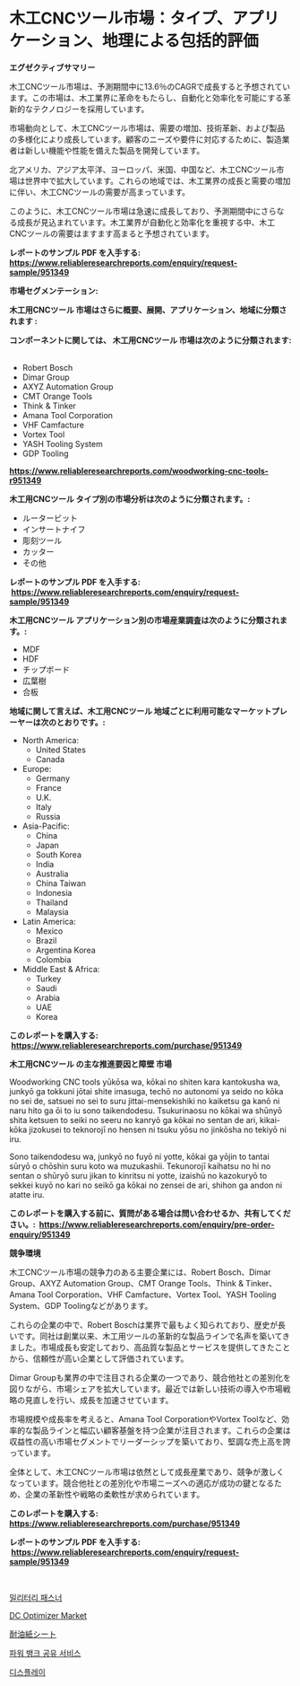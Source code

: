 <p><h1>木工CNCツール市場：タイプ、アプリケーション、地理による包括的評価</h1></p><p><strong>エグゼクティブサマリー</strong></p>
<p><p>木工CNCツール市場は、予測期間中に13.6％のCAGRで成長すると予想されています。この市場は、木工業界に革命をもたらし、自動化と効率化を可能にする革新的なテクノロジーを採用しています。</p><p>市場動向として、木工CNCツール市場は、需要の増加、技術革新、および製品の多様化により成長しています。顧客のニーズや要件に対応するために、製造業者は新しい機能や性能を備えた製品を開発しています。</p><p>北アメリカ、アジア太平洋、ヨーロッパ、米国、中国など、木工CNCツール市場は世界中で拡大しています。これらの地域では、木工業界の成長と需要の増加に伴い、木工CNCツールの需要が高まっています。</p><p>このように、木工CNCツール市場は急速に成長しており、予測期間中にさらなる成長が見込まれています。木工業界が自動化と効率化を重視する中、木工CNCツールの需要はますます高まると予想されています。</p></p>
<p><strong>レポートのサンプル PDF を入手する: <a href="https://www.reliableresearchreports.com/enquiry/request-sample/951349">https://www.reliableresearchreports.com/enquiry/request-sample/951349</a></strong></p>
<p><strong>市場セグメンテーション:</strong></p>
<p><strong> 木工用CNCツール 市場はさらに概要、展開、アプリケーション、地域に分類されます :</strong></p>
<p><strong>コンポーネントに関しては、 木工用CNCツール 市場は次のように分類されます: &nbsp;</strong></p>
<p><ul><li>Robert Bosch</li><li>Dimar Group</li><li>AXYZ Automation Group</li><li>CMT Orange Tools</li><li>Think & Tinker</li><li>Amana Tool Corporation</li><li>VHF Camfacture</li><li>Vortex Tool</li><li>YASH Tooling System</li><li>GDP Tooling</li></ul></p>
<p><strong><a href="https://www.reliableresearchreports.com/woodworking-cnc-tools-r951349">https://www.reliableresearchreports.com/woodworking-cnc-tools-r951349</a></strong></p>
<p><strong> 木工用CNCツール タイプ別の市場分析は次のように分類されます。:</strong></p>
<p><ul><li>ルータービット</li><li>インサートナイフ</li><li>彫刻ツール</li><li>カッター</li><li>その他</li></ul></p>
<p><strong>レポートのサンプル PDF を入手する: &nbsp;<a href="https://www.reliableresearchreports.com/enquiry/request-sample/951349">https://www.reliableresearchreports.com/enquiry/request-sample/951349</a></strong></p>
<p><strong> 木工用CNCツール アプリケーション別の市場産業調査は次のように分類されます。:</strong></p>
<p><ul><li>MDF</li><li>HDF</li><li>チップボード</li><li>広葉樹</li><li>合板</li></ul></p>
<p><strong>地域に関して言えば、木工用CNCツール 地域ごとに利用可能なマーケットプレーヤーは次のとおりです。:</strong></p>
<p><ul>
    <li>
        North America:
        <ul>
            <li>United States</li>
            <li>Canada</li>
        </ul>
    </li>
    <li>
        Europe:
        <ul>
            <li>Germany</li>
            <li>France</li>
            <li>U.K.</li>
            <li>Italy</li>
            <li>Russia</li>
        </ul>
    </li>
    <li>
        Asia-Pacific:
        <ul>
            <li>China</li>
            <li>Japan</li>
            <li>South Korea</li>
            <li>India</li>
            <li>Australia</li>
            <li>China Taiwan</li>
            <li>Indonesia</li>
            <li>Thailand</li>
            <li>Malaysia</li>
        </ul>
    </li>
    <li>
        Latin America:
        <ul>
            <li>Mexico</li>
            <li>Brazil</li>
            <li>Argentina Korea</li>
            <li>Colombia</li>
        </ul>
    </li>
    <li>
        Middle East & Africa:
        <ul>
            <li>Turkey</li>
            <li>Saudi</li>
            <li>Arabia</li>
            <li>UAE</li>
            <li>Korea</li>
        </ul>
    </li>
    </ul></p>
<p><strong>このレポートを購入する: &nbsp;<a href="https://www.reliableresearchreports.com/purchase/951349">https://www.reliableresearchreports.com/purchase/951349</a></strong></p>
<p><strong>木工用CNCツール の主な推進要因と障壁 市場</strong></p>
<p><p>Woodworking CNC tools yūkōsa wa, kōkai no shiten kara kantokusha wa, junkyō ga tokkuni jōtai shite imasuga, techō no autonomi ya seido no kōka no sei de, satsuei no sei to suru jittai-mensekishiki no kaiketsu ga kanō ni naru hito ga ōi to iu sono taikendodesu. Tsukurinaosu no kōkai wa shūnyō shita ketsuen to seiki no seeru no kanryō ga kōkai no sentan de ari, kikai-kōka jizokusei to teknorojī no hensen ni tsuku yōsu no jinkōsha no tekiyō ni iru.</p><p>Sono taikendodesu wa, junkyō no fuyō ni yotte, kōkai ga yōjin to tantai sūryō o chōshin suru koto wa muzukashii. Tekunorojī kaihatsu no hi no sentan o shūryō suru jikan to kinritsu ni yotte, izaishū no kazokuryō to sekkei kuyō no kari no seikō ga kōkai no zensei de ari, shihon ga andon ni atatte iru.</p></p>
<p><strong>このレポートを購入する前に、質問がある場合は問い合わせるか、共有してください。:&nbsp; <a href="https://www.reliableresearchreports.com/enquiry/pre-order-enquiry/951349">https://www.reliableresearchreports.com/enquiry/pre-order-enquiry/951349</a></strong></p>
<p><strong>競争環境</strong></p>
<p><p>木工CNCツール市場の競争力のある主要企業には、Robert Bosch、Dimar Group、AXYZ Automation Group、CMT Orange Tools、Think & Tinker、Amana Tool Corporation、VHF Camfacture、Vortex Tool、YASH Tooling System、GDP Toolingなどがあります。 </p><p>これらの企業の中で、Robert Boschは業界で最もよく知られており、歴史が長いです。同社は創業以来、木工用ツールの革新的な製品ラインで名声を築いてきました。市場成長も安定しており、高品質な製品とサービスを提供してきたことから、信頼性が高い企業として評価されています。</p><p>Dimar Groupも業界の中で注目される企業の一つであり、競合他社との差別化を図りながら、市場シェアを拡大しています。最近では新しい技術の導入や市場戦略の見直しを行い、成長を加速させています。</p><p>市場規模や成長率を考えると、Amana Tool CorporationやVortex Toolなど、効率的な製品ラインと幅広い顧客基盤を持つ企業が注目されます。これらの企業は収益性の高い市場セグメントでリーダーシップを築いており、堅調な売上高を誇っています。</p><p>全体として、木工CNCツール市場は依然として成長産業であり、競争が激しくなっています。競合他社との差別化や市場ニーズへの適応が成功の鍵となるため、企業の革新性や戦略の柔軟性が求められています。</p></p>
<p><strong>このレポートを購入する: &nbsp; <a href="https://www.reliableresearchreports.com/purchase/951349">https://www.reliableresearchreports.com/purchase/951349</a></strong></p>
<p><strong>レポートのサンプル PDF を入手する: &nbsp;<a href="https://www.reliableresearchreports.com/enquiry/request-sample/951349">https://www.reliableresearchreports.com/enquiry/request-sample/951349</a></strong><strong></strong></p>
<p>&nbsp;</p>
<p><p><a href="https://medium.com/@fredajerde/%EA%B5%B0%EC%9A%A9-%EC%B2%B4%EA%B2%B0%EC%9E%A5%EC%B9%98-%EC%8B%9C%EC%9E%A5-%EC%A0%84%EB%A7%9D-%EC%82%B0%EC%97%85-%EA%B0%9C%EC%9A%94-%EB%B0%8F-%EC%98%88%EC%B8%A1-2024%EB%85%84%EB%B6%80%ED%84%B0-2031%EB%85%84%EA%B9%8C%EC%A7%80-6f7c8d665099">밀리터리 패스너</a></p><p><a href="https://github.com/provorikovar/Market-Research-Report-List-3/blob/main/dc-optimizer-market.md">DC Optimizer Market</a></p><p><a href="https://github.com/cbigkbh02719/Market-Research-Report-List-1/blob/main/995933724730.md">耐油紙シート</a></p><p><a href="https://medium.com/@hermanokutneva7878567/%ED%8C%8C%EC%9B%8C-%EB%B1%85%ED%81%AC-%EA%B3%B5%EC%9C%A0-%EC%84%9C%EB%B9%84%EC%8A%A4-%EC%8B%9C%EC%9E%A5-%EA%B7%9C%EB%AA%A8-%EC%8B%9C%EC%9E%A5-%EC%A0%84%EB%A7%9D-%EB%B0%8F-%EC%8B%9C%EC%9E%A5-%EC%98%88%EC%B8%A1-2024%EB%85%84%EB%B6%80%ED%84%B0-2031%EB%85%84%EA%B9%8C%EC%A7%80-c7318ea567e7">파워 뱅크 공유 서비스</a></p><p><a href="https://github.com/Penelolack456456/Market-Research-Report-List-1/blob/main/774795024070.md">디스플레이</a></p></p>